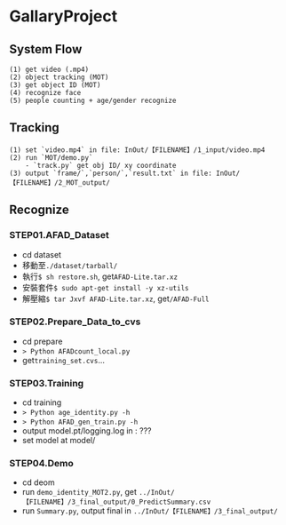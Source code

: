 # GallaryProject

## System Flow
```
(1) get video (.mp4)
(2) object tracking (MOT)
(3) get object ID (MOT)
(4) recognize face
(5) people counting + age/gender recognize
```

## Tracking
```
(1) set `video.mp4` in file: InOut/【FILENAME】/1_input/video.mp4
(2) run `MOT/demo.py`
    - `track.py` get obj ID/ xy coordinate
(3) output `frame/`,`person/`,`result.txt` in file: InOut/【FILENAME】/2_MOT_output/
```

## Recognize
### STEP01.AFAD_Dataset
- cd dataset
- 移動至`./dataset/tarball/`
- 執行```$ sh restore.sh```, get`AFAD-Lite.tar.xz `
- 安裝套件```$ sudo apt-get install -y xz-utils```
- 解壓縮```$ tar Jxvf AFAD-Lite.tar.xz```, get`/AFAD-Full`

### STEP02.Prepare_Data_to_cvs
- cd prepare
- ```> Python AFADcount_local.py```
- get`training_set.cvs`...

### STEP03.Training
- cd training
- ```> Python age_identity.py -h```
- ```> Python AFAD_gen_train.py -h```
- output model.pt/logging.log in : ???
- set model at model/

### STEP04.Demo
- cd deom
- run `demo_identity_MOT2.py`, get `../InOut/【FILENAME】/3_final_output/0_PredictSummary.csv`
- run `Summary.py`, output final in `../InOut/【FILENAME】/3_final_output/`
